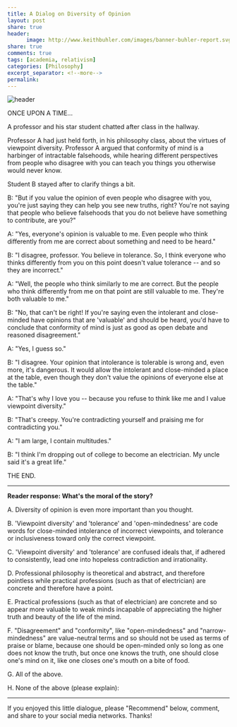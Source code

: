 ```yaml
---
title: A Dialog on Diversity of Opinion
layout: post
share: true
header:
      image: http://www.keithbuhler.com/images/banner-buhler-report.svg
share: true
comments: true
tags: [academia, relativism]
categories: [Philosophy]
excerpt_separator: <!--more-->
permalink: 
---
```



![header](http://www.politicaltheology.com/blog/wp-content/uploads/2017/04/Nietzsche.gif)


ONCE UPON A TIME... 

A professor and his star student chatted after class in the hallway. 

Professor A had just held forth, in his philosophy class, about the virtues of viewpoint diversity. Professor A argued that conformity of mind is a harbinger of intractable falsehoods, while hearing different perspectives from people who disagree with you can teach you things you otherwise would never know.

Student B stayed after to clarify things a bit. 

B: "But if you value the opinion of even people who disagree with you, you're just saying they can help you see new truths, right? You're not saying that people who believe falsehoods that you do not believe have something to contribute, are you?"

A: "Yes, everyone's opinion is valuable to me. Even people who think differently from me are correct about something and need to be heard." 

B: "I disagree, professor. You believe in tolerance. So, I think everyone who thinks differently from you on this point doesn't value tolerance -- and so they are incorrect."

A: "Well,  the people who think similarly to me are correct. But the people who think differently from me on that point are still valuable to me. They're both valuable to me."

B: "No, that can't be right! If you're saying even the intolerant and close-minded have opinions that are 'valuable' and should be heard, you'd have to conclude that conformity of mind is just as good as open debate and reasoned disagreement."

<!--more-->

A: "Yes, I guess so."

B: "I disagree. Your opinion that intolerance is tolerable is wrong and, even more, it's dangerous. It would allow the intolerant and close-minded a place at the table, even though they don't value the opinions of everyone else at the table."

A: "That's why I love you -- because you refuse to think like me and I value viewpoint diversity." 

B: "That's creepy. You're contradicting yourself and praising me for contradicting you."

A: "I am large, I contain multitudes." 

B: "I think I'm dropping out of college to become an electrician. My uncle said it's a great life."


THE END.

--- 

**Reader response: What's the moral of the story?**

A. Diversity of opinion is even more important than you thought. 

B. 'Viewpoint diversity' and 'tolerance' and 'open-mindedness' are code words for close-minded intolerance of incorrect viewpoints, and tolerance or inclusiveness toward only the correct viewpoint.

C. 'Viewpoint diversity' and 'tolerance' are confused ideals that, if adhered to consistently, lead one into hopeless contradiction and irrationality. 

D. Professional philosophy is theoretical and abstract, and therefore pointless while practical professions (such as that of electrician) are concrete and therefore have a point. 

E. Practical professions (such as that of electrician) are concrete and so appear more valuable to weak minds incapable of appreciating the higher truth and beauty of the life of the mind. 

F. "Disagreement" and "conformity", like "open-mindedness" and "narrow-mindedness" are value-neutral terms and so should not be used as terms of praise or blame, because one should be open-minded only so long as one does not know the truth, but once one knows the truth, one should close one's mind on it, like one closes one's mouth on a bite of food. 

G. All of the above. 

H. None of the above (please explain): 


--- 

If you enjoyed this little dialogue, please "Recommend" below, comment, and share to your social media networks. Thanks!